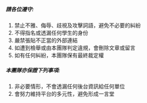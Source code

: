 ##### 請各位遵守:
1. 禁止不雅、侮辱、歧視及攻擊詞語，避免不必要的糾紛
2. 不得指名或透漏任何學生的身份
3. 嚴禁張貼不正當的外部連結
4. 如遭到檢舉或由本團隊判定違規，會刪除文章或留言
5. 如有任何糾紛，本團隊保有最終裁定權

##### 本團隊亦保證下列事項:
1. 非必要情形，不會透漏任何後台資訊給任何單位
2. 會努力維持平台的多元性，避免形成一言堂